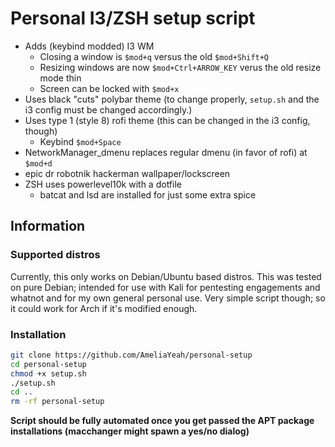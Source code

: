 # Personal I3/ZSH setup script
* Adds (keybind modded) I3 WM
	* Closing a window is `$mod+q` versus the old `$mod+Shift+Q`
	* Resizing windows are now `$mod+Ctrl+ARROW_KEY` verus the old resize mode thin
	* Screen can be locked with `$mod+x`
* Uses black "cuts" polybar theme (to change properly, `setup.sh` and the i3 config must be changed accordingly.)
* Uses type 1 (style 8) rofi theme (this can be changed in the i3 config, though)
	* Keybind `$mod+Space`
* NetworkManager_dmenu replaces regular dmenu (in favor of rofi) at `$mod+d`
* epic dr robotnik hackerman wallpaper/lockscreen
* ZSH uses powerlevel10k with a dotfile
	* batcat and lsd are installed for just some extra spice

## Information

### Supported distros
Currently, this only works on Debian/Ubuntu based distros. This was tested on pure Debian; intended for use with Kali for pentesting engagements and whatnot and for my own general personal use. Very simple script though; so it could work for Arch if it's modified enough.

### Installation
```bash
git clone https://github.com/AmeliaYeah/personal-setup
cd personal-setup
chmod +x setup.sh
./setup.sh
cd ..
rm -rf personal-setup
```
**Script should be fully automated once you get passed the APT package installations (macchanger might spawn a yes/no dialog)**

